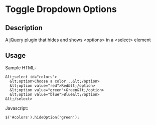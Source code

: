 # Toggle Dropdown Options

## Description

A jQuery plugin that hides and shows &lt;options> in a &lt;select> element

## Usage

Sample HTML:

    &lt;select id="colors">
      &lt;option>Choose a color...&lt;/option>
      &lt;option value="red">Red&lt;/option>
      &lt;option value="green">Green&lt;/option>
      &lt;option value="blue">Blue&lt;/option>
    &lt;/select>

Javascript:

    $('#colors').hideOption('green');
